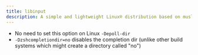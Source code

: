 ```yaml
---
title: libinput
description: A simple and lightweight Linux® distribution based on musl libc and toybox
---
```


- No need to set this option on Linux `-Depoll-dir`
- `-Dzshcompletiondir=no` disables the completion dir (unlike other build systems which might create a directory called "no")
